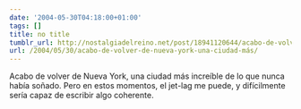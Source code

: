 ```yaml
---
date: '2004-05-30T04:18:00+01:00'
tags: []
title: no title
tumblr_url: http://nostalgiadelreino.net/post/18941120644/acabo-de-volver-de-nueva-york-una-ciudad-más
url: /2004/05/30/acabo-de-volver-de-nueva-york-una-ciudad-más/
---
```


<p>Acabo de volver de Nueva York, una ciudad más increíble de lo que nunca había soñado. Pero en estos momentos, el jet-lag me puede, y difícilmente sería capaz de escribir algo coherente.</p><div class="blogger-post-footer"><img width="1" height="1" src="https://blogger.googleusercontent.com/tracker/1180118427259117074-2654888226359487235?l=nostalgiadelreino.blogspot.com" alt=""/></div>